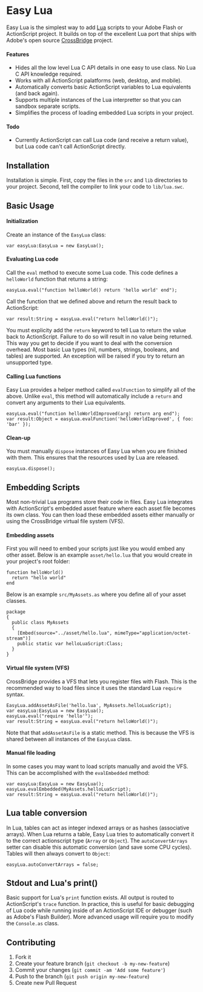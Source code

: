 # Easy Lua

Easy Lua is the simplest way to add [Lua](http://www.lua.org/) scripts to your Adobe Flash or ActionScript project.
It builds on top of the excellent Lua port that ships with Adobe's open source [CrossBridge](https://github.com/adobe-flash/crossbridge) project.

#### Features

- Hides all the low level Lua C API details in one easy to use class.  No Lua C API knowledge required.
- Works with all ActionScript palatforms (web, desktop, and mobile).
- Automatically converts basic ActionScript variables to Lua equivalents (and back again).
- Supports multiple instances of the Lua interpretter so that you can sandbox separate scripts.
- Simplifies the process of loading embedded Lua scripts in your project.

#### Todo

- Currently ActionScript can call Lua code (and receive a return value), but Lua code can't call ActionScript directly.

## Installation

Installation is simple.
First, copy the files in the `src` and `lib` directories to your project.
Second, tell the compiler to link your code to `lib/lua.swc`.

## Basic Usage

#### Initialization

Create an instance of the `EasyLua` class:

    var easyLua:EasyLua = new EasyLua();

#### Evaluating Lua code

Call the `eval` method to execute some Lua code.  This code defines a `helloWorld` function that returns a string:

    easyLua.eval("function helloWorld() return 'hello world' end");

Call the function that we defined above and return the result back to ActionScript:

    var result:String = easyLua.eval("return helloWorld()");

You must explicity add the `return` keyword to tell Lua to return the value back to ActionScript.
Failure to do so will result in no value being returned.
This way you get to decide if you want to deal with the conversion overhead.
Most basic Lua types (nil, numbers, strings, booleans, and tables) are supported.
An exception will be raised if you try to return an unsupported type.

#### Calling Lua functions

Easy Lua provides a helper method called `evalFunction` to simplify all of the above.
Unlike `eval`, this method will automatically include a `return` and convert any arguments to their Lua equivalents.

    easyLua.eval("function helloWorldImproved(arg) return arg end");
    var result:Object = easyLua.evalFunction('helloWorldImproved', { foo: 'bar' });

#### Clean-up

You must manually `dispose` instances of Easy Lua when you are finished with them.
This ensures that the resources used by Lua are released.

    easyLua.dispose();

## Embedding Scripts

Most non-trivial Lua programs store their code in files.
Easy Lua integrates with ActionScript's embedded asset feature where each asset file becomes its own class.
You can then load these embedded assets either manually or using the CrossBridge virtual file system (VFS).

#### Embedding assets

First you will need to embed your scripts just like you would embed any other asset.
Below is an example `asset/hello.lua` that you would create in your project's root folder:

    function helloWorld()
      return "hello world"
    end

Below is an example `src/MyAssets.as` where you define all of your asset classes.

    package
    {
      public class MyAssets
      {
        [Embed(source="../asset/hello.lua", mimeType="application/octet-stream")]
        public static var helloLuaScript:Class;
      }
    }

#### Virtual file system (VFS)

CrossBridge provides a VFS that lets you register files with Flash.
This is the recommended way to load files since it uses the standard Lua `require` syntax.

    EasyLua.addAssetAsFile('hello.lua', MyAssets.helloLuaScript);
    var easyLua:EasyLua = new EasyLua();
    easyLua.eval("require 'hello'");
    var result:String = easyLua.eval("return helloWorld()");

Note that that `addAssetAsFile` is a static method.
This is because the VFS is shared between all instances of the `EasyLua` class.

#### Manual file loading

In some cases you may want to load scripts manually and avoid the VFS.
This can be accomplished with the `evalEmbedded` method:

    var easyLua:EasyLua = new EasyLua();
    easyLua.evalEmbedded(MyAssets.helloLuaScript);
    var result:String = easyLua.eval("return helloWorld()");

## Lua table conversion

In Lua, tables can act as integer indexed arrays or as hashes (associative arrays).
When Lua returns a table, Easy Lua tries to automatically convert it to the correct actionscript type (`Array` or `Object`).
The `autoConvertArrays` setter can disable this automatic conversion (and save some CPU cycles).
Tables will then always convert to `Object`:

    easyLua.autoConvertArrays = false;

## Stdout and Lua's print()

Basic support for Lua's `print` function exists.
All output is routed to ActionScript's `trace` function.
In practice, this is useful for basic debugging of Lua code while running inside of an ActionScript IDE or debugger (such as Adobe's Flash Builder).
More advanced usage will require you to modify the `Console.as` class.

## Contributing

1. Fork it
2. Create your feature branch (`git checkout -b my-new-feature`)
3. Commit your changes (`git commit -am 'Add some feature'`)
4. Push to the branch (`git push origin my-new-feature`)
5. Create new Pull Request
